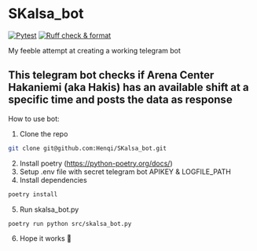 # SKalsa_bot

[![Pytest](https://github.com/Henqi/SKalsa_bot/actions/workflows/run_tests.yaml/badge.svg)](https://github.com/Henqi/SKalsa_bot/actions/workflows/run_tests.yaml)
[![Ruff check & format](https://github.com/Henqi/SKalsa_bot/actions/workflows/ruff_format.yaml/badge.svg)](https://github.com/Henqi/SKalsa_bot/actions/workflows/ruff_format.yaml)

My feeble attempt at creating a working telegram bot

## This telegram bot checks if Arena Center Hakaniemi (aka Hakis) has an available shift at a specific time and posts the data as response

How to use bot:

1. Clone the repo

```bash
git clone git@github.com:Henqi/SKalsa_bot.git
```

2. Install poetry (https://python-poetry.org/docs/)
3. Setup .env file with secret telegram bot APIKEY & LOGFILE_PATH
4. Install dependencies

```bash
poetry install
```

5. Run skalsa_bot.py

```bash
poetry run python src/skalsa_bot.py
```

6. Hope it works 🤞
